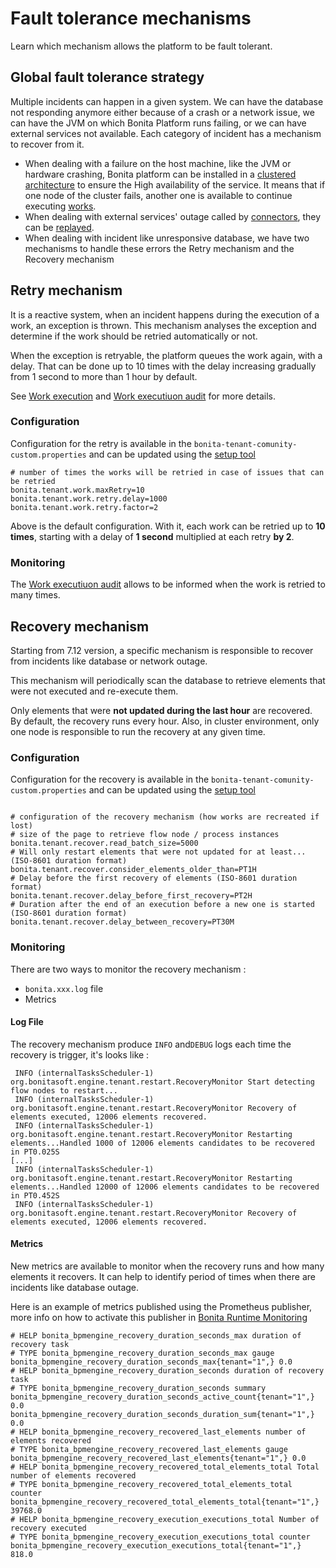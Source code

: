# Fault tolerance mechanisms

Learn which mechanism allows the platform to be fault tolerant. 

## Global fault tolerance strategy

Multiple incidents can happen in a given system. We can have the database not responding anymore either because of a crash or 
a network issue, we can have the JVM on which Bonita Platform runs failing, or we can have external services not available. Each category of incident has a mechanism to recover from it.

* When dealing with a failure on the host machine, like the JVM or hardware crashing, Bonita platform can be installed in a
[clustered architecture](overview-of-bonita-bpm-in-a-cluster.md) to ensure the High availability of the service. 
It means that if one node of the cluster fails, another one is available to continue executing [works](work-execution.md).
* When dealing with external services' outage called by [connectors](connectors-overview.md), they can be [replayed](tasks.md). 
* When dealing with incident like unresponsive database, we have two mechanisms to handle these errors the Retry mechanism and 
the Recovery mechanism 

## Retry mechanism

It is a reactive system, when an incident happens during the execution of a work, an exception is thrown. This mechanism
analyses the exception and determine if the work should be retried automatically or not.

When the exception is retryable, the platform queues the work again, with a delay. That can be done up to 10 times
with the delay increasing gradually from 1 second to more than 1 hour by default.
 
See [Work execution](work-execution.md) and [Work executiuon audit](work-execution-audit.md) for more details.
 

### Configuration

Configuration for the retry is available in the `bonita-tenant-comunity-custom.properties` and can be updated using the
[setup tool](BonitaBPM_platform_setup.md)

```properties
# number of times the works will be retried in case of issues that can be retried
bonita.tenant.work.maxRetry=10
bonita.tenant.work.retry.delay=1000
bonita.tenant.work.retry.factor=2
```

Above is the default configuration. With it, each work can be retried up to **10 times**, starting with a delay of **1 second** 
multiplied at each retry **by 2**.

### Monitoring

The [Work executiuon audit](work-execution-audit.md) allows to be informed when the work is retried to many times.

## Recovery mechanism

Starting from 7.12 version, a specific mechanism is responsible to recover from incidents like database or network outage.

This mechanism will periodically scan the database to retrieve elements that were not executed and re-execute them.

Only elements that were **not updated during the last hour** are recovered. By default, the recovery runs every hour.
Also, in cluster environment, only one node is responsible to run the recovery at any given time.

### Configuration


Configuration for the recovery is available in the `bonita-tenant-comunity-custom.properties` and can be updated using the
[setup tool](BonitaBPM_platform_setup.md)

```properties

# configuration of the recovery mechanism (how works are recreated if lost)
# size of the page to retrieve flow node / process instances
bonita.tenant.recover.read_batch_size=5000
# Will only restart elements that were not updated for at least... (ISO-8601 duration format)
bonita.tenant.recover.consider_elements_older_than=PT1H
# Delay before the first recovery of elements (ISO-8601 duration format)
bonita.tenant.recover.delay_before_first_recovery=PT2H
# Duration after the end of an execution before a new one is started  (ISO-8601 duration format)
bonita.tenant.recover.delay_between_recovery=PT30M
```

### Monitoring

There are two ways to monitor the recovery mechanism : 
  * `bonita.xxx.log` file
  * Metrics

#### Log File 

The recovery mechanism produce `INFO` and`DEBUG` logs each time the recovery is trigger, it's looks like :

 
```
 INFO (internalTasksScheduler-1) org.bonitasoft.engine.tenant.restart.RecoveryMonitor Start detecting flow nodes to restart...
 INFO (internalTasksScheduler-1) org.bonitasoft.engine.tenant.restart.RecoveryMonitor Recovery of elements executed, 12006 elements recovered.
 INFO (internalTasksScheduler-1) org.bonitasoft.engine.tenant.restart.RecoveryMonitor Restarting elements...Handled 1000 of 12006 elements candidates to be recovered in PT0.025S
[...]
 INFO (internalTasksScheduler-1) org.bonitasoft.engine.tenant.restart.RecoveryMonitor Restarting elements...Handled 12000 of 12006 elements candidates to be recovered in PT0.452S
 INFO (internalTasksScheduler-1) org.bonitasoft.engine.tenant.restart.RecoveryMonitor Recovery of elements executed, 12006 elements recovered.
```

#### Metrics

New metrics are available to monitor when the recovery runs and how many elements it recovers. It can help to identify 
period of times when there are incidents like database outage.


Here is an example of metrics published using the Prometheus publisher, more info on how to activate this publisher
 in [Bonita Runtime Monitoring](runtime-monitoring.md)
 
```
# HELP bonita_bpmengine_recovery_duration_seconds_max duration of recovery task
# TYPE bonita_bpmengine_recovery_duration_seconds_max gauge
bonita_bpmengine_recovery_duration_seconds_max{tenant="1",} 0.0
# HELP bonita_bpmengine_recovery_duration_seconds duration of recovery task
# TYPE bonita_bpmengine_recovery_duration_seconds summary
bonita_bpmengine_recovery_duration_seconds_active_count{tenant="1",} 0.0
bonita_bpmengine_recovery_duration_seconds_duration_sum{tenant="1",} 0.0
# HELP bonita_bpmengine_recovery_recovered_last_elements number of elements recovered
# TYPE bonita_bpmengine_recovery_recovered_last_elements gauge
bonita_bpmengine_recovery_recovered_last_elements{tenant="1",} 0.0
# HELP bonita_bpmengine_recovery_recovered_total_elements_total Total number of elements recovered
# TYPE bonita_bpmengine_recovery_recovered_total_elements_total counter
bonita_bpmengine_recovery_recovered_total_elements_total{tenant="1",} 39768.0
# HELP bonita_bpmengine_recovery_execution_executions_total Number of recovery executed
# TYPE bonita_bpmengine_recovery_execution_executions_total counter
bonita_bpmengine_recovery_execution_executions_total{tenant="1",} 818.0
```
